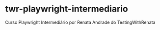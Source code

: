 # twr-playwright-intermediario
Curso Playwright Intermediário por Renata Andrade do TestingWithRenata
